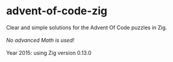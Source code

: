 # advent-of-code-zig
Clear and simple solutions for the Advent Of Code puzzles in Zig.
<br><br>
*No advanced Math is used!*
<br><br>
Year 2015: using Zig version 0.13.0 

